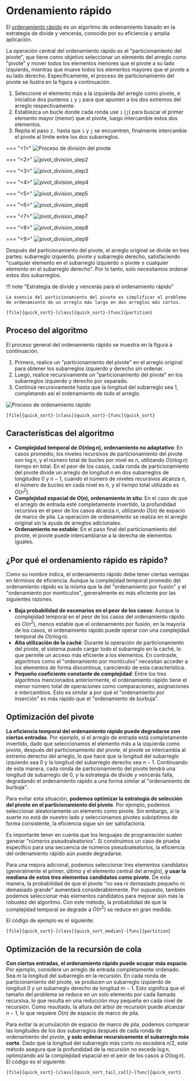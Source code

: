 # Ordenamiento rápido

El <u>ordenamiento rápido</u> es un algoritmo de ordenamiento basado en la estrategia de divide y vencerás, conocido por su eficiencia y amplia aplicación.

La operación central del ordenamiento rápido es el "particionamiento del pivote", que tiene como objetivo seleccionar un elemento del arreglo como "pivote" y mover todos los elementos menores que el pivote a su lado izquierdo, mientras que mueve todos los elementos mayores que el pivote a su lado derecho. Específicamente, el proceso de particionamiento del pivote se ilustra en la figura a continuación.

1.  Seleccione el elemento más a la izquierda del arreglo como pivote, e inicialice dos punteros `i` y `j` para que apunten a los dos extremos del arreglo respectivamente.
2.  Establezca un bucle donde cada ronda use `i` (`j`) para buscar el primer elemento mayor (menor) que el pivote, luego intercambie estos dos elementos.
3.  Repita el paso `2.` hasta que `i` y `j` se encuentren, finalmente intercambie el pivote al límite entre los dos subarreglos.

=== "<1>"
    ![Proceso de división del pivote](quick_sort.assets/pivot_division_step1.png)

=== "<2>"
    ![pivot_division_step2](quick_sort.assets/pivot_division_step2.png)

=== "<3>"
    ![pivot_division_step3](quick_sort.assets/pivot_division_step3.png)

=== "<4>"
    ![pivot_division_step4](quick_sort.assets/pivot_division_step4.png)

=== "<5>"
    ![pivot_division_step5](quick_sort.assets/pivot_division_step5.png)

=== "<6>"
    ![pivot_division_step6](quick_sort.assets/pivot_division_step6.png)

=== "<7>"
    ![pivot_division_step7](quick_sort.assets/pivot_division_step7.png)

=== "<8>"
    ![pivot_division_step8](quick_sort.assets/pivot_division_step8.png)

=== "<9>"
    ![pivot_division_step9](quick_sort.assets/pivot_division_step9.png)

Después del particionamiento del pivote, el arreglo original se divide en tres partes: subarreglo izquierdo, pivote y subarreglo derecho, satisfaciendo "cualquier elemento en el subarreglo izquierdo $\leq$ pivote $\leq$ cualquier elemento en el subarreglo derecho". Por lo tanto, solo necesitamos ordenar estos dos subarreglos.

!!! note "Estrategia de divide y vencerás para el ordenamiento rápido"

    La esencia del particionamiento del pivote es simplificar el problema de ordenamiento de un arreglo más largo en dos arreglos más cortos.

```src
[file]{quick_sort}-[class]{quick_sort}-[func]{partition}
```

## Proceso del algoritmo

El proceso general del ordenamiento rápido se muestra en la figura a continuación.

1.  Primero, realice un "particionamiento del pivote" en el arreglo original para obtener los subarreglos izquierdo y derecho sin ordenar.
2.  Luego, realice recursivamente un "particionamiento del pivote" en los subarreglos izquierdo y derecho por separado.
3.  Continúe recursivamente hasta que la longitud del subarreglo sea 1, completando así el ordenamiento de todo el arreglo.

![Proceso de ordenamiento rápido](quick_sort.assets/quick_sort_overview.png)

```src
[file]{quick_sort}-[class]{quick_sort}-[func]{quick_sort}
```

## Características del algoritmo

-   **Complejidad temporal de $O(n \log n)$, ordenamiento no adaptativo**: En casos promedio, los niveles recursivos de particionamiento del pivote son $\log n$, y el número total de bucles por nivel es $n$, utilizando $O(n \log n)$ tiempo en total. En el peor de los casos, cada ronda de particionamiento del pivote divide un arreglo de longitud $n$ en dos subarreglos de longitudes $0$ y $n - 1$, cuando el número de niveles recursivos alcanza $n$, el número de bucles en cada nivel es $n$, y el tiempo total utilizado es $O(n^2)$.
-   **Complejidad espacial de $O(n)$, ordenamiento in situ**: En el caso de que el arreglo de entrada esté completamente invertido, la profundidad recursiva en el peor de los casos alcanza $n$, utilizando $O(n)$ de espacio de marco de pila. La operación de ordenamiento se realiza en el arreglo original sin la ayuda de arreglos adicionales.
-   **Ordenamiento no estable**: En el paso final del particionamiento del pivote, el pivote puede intercambiarse a la derecha de elementos iguales.

## ¿Por qué el ordenamiento rápido es rápido?

Como su nombre indica, el ordenamiento rápido debe tener ciertas ventajas en términos de eficiencia. Aunque la complejidad temporal promedio del ordenamiento rápido es la misma que la del "ordenamiento por fusión" y el "ordenamiento por montículos", generalmente es más eficiente por las siguientes razones.

-   **Baja probabilidad de escenarios en el peor de los casos**: Aunque la complejidad temporal en el peor de los casos del ordenamiento rápido es $O(n^2)$, menos estable que el ordenamiento por fusión, en la mayoría de los casos, el ordenamiento rápido puede operar con una complejidad temporal de $O(n \log n)$.
-   **Alta utilización de la caché**: Durante la operación de particionamiento del pivote, el sistema puede cargar todo el subarreglo en la caché, lo que permite un acceso más eficiente a los elementos. En contraste, algoritmos como el "ordenamiento por montículos" necesitan acceder a los elementos de forma discontinua, careciendo de esta característica.
-   **Pequeño coeficiente constante de complejidad**: Entre los tres algoritmos mencionados anteriormente, el ordenamiento rápido tiene el menor número total de operaciones como comparaciones, asignaciones e intercambios. Esto es similar a por qué el "ordenamiento por inserción" es más rápido que el "ordenamiento de burbuja".

## Optimización del pivote

**La eficiencia temporal del ordenamiento rápido puede degradarse con ciertas entradas**. Por ejemplo, si el arreglo de entrada está completamente invertido, dado que seleccionamos el elemento más a la izquierda como pivote, después del particionamiento del pivote, el pivote se intercambia al extremo derecho del arreglo, lo que hace que la longitud del subarreglo izquierdo sea $0$ y la longitud del subarreglo derecho sea $n - 1$. Continuando de esta manera, cada ronda de particionamiento del pivote tendrá una longitud de subarreglo de $0$, y la estrategia de divide y vencerás falla, degradando el ordenamiento rápido a una forma similar al "ordenamiento de burbuja".

Para evitar esta situación, **podemos optimizar la estrategia de selección del pivote en el particionamiento del pivote**. Por ejemplo, podemos seleccionar aleatoriamente un elemento como pivote. Sin embargo, si la suerte no está de nuestro lado y seleccionamos pivotes subóptimos de forma consistente, la eficiencia sigue sin ser satisfactoria.

Es importante tener en cuenta que los lenguajes de programación suelen generar "números pseudoaleatorios". Si construimos un caso de prueba específico para una secuencia de números pseudoaleatorios, la eficiencia del ordenamiento rápido aún puede degradarse.

Para una mejora adicional, podemos seleccionar tres elementos candidatos (generalmente el primer, último y el elemento central del arreglo), **y usar la mediana de estos tres elementos candidatos como pivote**. De esta manera, la probabilidad de que el pivote "no sea ni demasiado pequeño ni demasiado grande" aumentará considerablemente. Por supuesto, también podemos seleccionar más elementos candidatos para mejorar aún más la robustez del algoritmo. Con este método, la probabilidad de que la complejidad temporal se degrade a $O(n^2)$ se reduce en gran medida.

El código de ejemplo es el siguiente:

```src
[file]{quick_sort}-[class]{quick_sort_median}-[func]{partition}
```

## Optimización de la recursión de cola

**Con ciertas entradas, el ordenamiento rápido puede ocupar más espacio**. Por ejemplo, considere un arreglo de entrada completamente ordenado. Sea $m$ la longitud del subarreglo en la recursión. En cada ronda de particionamiento del pivote, se producen un subarreglo izquierdo de longitud $0$ y un subarreglo derecho de longitud $m - 1$. Esto significa que el tamaño del problema se reduce en un solo elemento por cada llamada recursiva, lo que resulta en una reducción muy pequeña en cada nivel de recursión.
Como resultado, la altura del árbol de recursión puede alcanzar $n - 1$, lo que requiere $O(n)$ de espacio de marco de pila.

Para evitar la acumulación de espacio de marco de pila, podemos comparar las longitudes de los dos subarreglos después de cada ronda de ordenamiento del pivote, **y solo ordenar recursivamente el subarreglo más corto**. Dado que la longitud del subarreglo más corto no excederá $n / 2$, este método asegura que la profundidad de la recursión no exceda $\log n$, optimizando así la complejidad espacial en el peor de los casos a $O(\log n)$. El código es el siguiente:

```src
[file]{quick_sort}-[class]{quick_sort_tail_call}-[func]{quick_sort}
```
